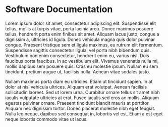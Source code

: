 # Software Documentation

Lorem ipsum dolor sit amet, consectetur adipiscing elit. Suspendisse elit tellus, mollis at turpis vitae, porta lacinia arcu. Donec maximus posuere tellus, hendrerit porta enim finibus sit amet. Aliquam lacus justo, congue a dignissim a, ultricies id ligula. Donec vehicula magna quis dolor pulvinar congue. Praesent tristique sem et ligula maximus, eu rutrum elit fermentum. Suspendisse sagittis consectetur ligula, vel porta nibh bibendum quis. Vestibulum non enim consectetur, hendrerit enim eu, varius nisl. Duis faucibus porta faucibus. In ac vestibulum elit. Vivamus venenatis nulla mi, mollis dapibus sem posuere quis. Cras eu molestie ipsum. Nullam eu sem tincidunt, pretium augue ut, facilisis nulla. Aenean vitae sodales justo.

Nullam maximus porta diam eu ultricies. Etiam ut tincidunt sapien. In at dolor at nisl vehicula ultrices. Aliquam erat volutpat. Aenean facilisis sollicitudin laoreet. Sed ut lorem urna. Curabitur ornare tellus sit amet nibh iaculis vulputate ultricies at erat. Fusce iaculis sed eros ac mollis. Aliquam egestas pulvinar ornare. Praesent tincidunt blandit mauris at porttitor. Aliquam nec dignissim tortor. Donec placerat molestie nibh eget feugiat. Nulla leo neque, dapibus sed consequat in, lobortis vel est. Etiam a est eget neque lobortis commodo vitae ut lacus.
